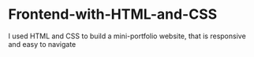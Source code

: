 # Frontend-with-HTML-and-CSS
I used HTML and CSS to build a mini-portfolio website, that is responsive and easy to navigate

